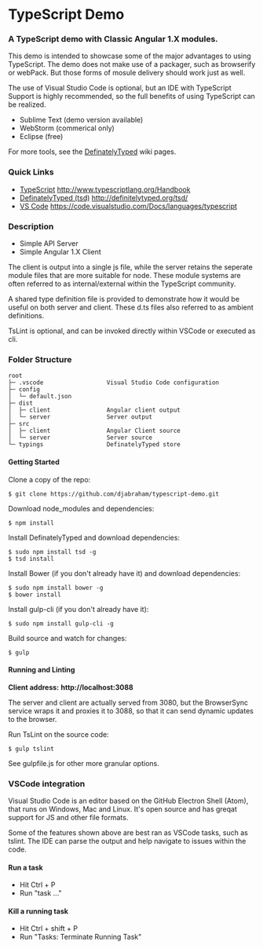 TypeScript Demo
==

### A TypeScript demo with Classic Angular 1.X modules.

This demo is intended to showcase some of the major advantages to using TypeScript.
The demo does not make use of a packager, such as browserify or webPack. But those
forms of mosule delivery should work just as well.

The use of Visual Studio Code is optional, but an IDE with TypeScript Support
is highly recommended, so the full benefits of using TypeScript can be realized.

* Sublime Text (demo version available)
* WebStorm (commerical only)
* Eclipse (free)

For more tools, see the [DefinatelyTyped](http://definitelytyped.org/directory/tools.html)
wiki pages.

### Quick Links

* [TypeScript](http://www.typescriptlang.org/Handbook) http://www.typescriptlang.org/Handbook
* [DefinatelyTyped (tsd)](http://definitelytyped.org/tsd/) http://definitelytyped.org/tsd/
* [VS Code](https://code.visualstudio.com/Docs/languages/typescript) https://code.visualstudio.com/Docs/languages/typescript

### Description

* Simple API Server
* Simple Angular 1.X Client

The client is output into a single js file, while the server retains the
seperate module files that are more suitable for node. These module systems are
often referred to as internal/external within the TypeScript community.

A shared type definition file is provided to demonstrate how it would be useful on
both server and client. These d.ts files also referred to as ambient definitions.

TsLint is optional, and can be invoked directly within VSCode or executed as cli.

### Folder Structure

    root
    ├─ .vscode                  Visual Studio Code configuration
    ├─ config
    │  └─ default.json
    ├─ dist
    │  ├─ client                Angular client output
    │  └─ server                Server output
    ├─ src
    │  ├─ client                Angular Client source
    │  └─ server                Server source
    └─ typings                  DefinatelyTyped store

#### Getting Started

Clone a copy of the repo:

```
$ git clone https://github.com/djabraham/typescript-demo.git
```

Download node_modules and dependencies:

```
$ npm install
```

Install DefinatelyTyped and download dependencies:

```
$ sudo npm install tsd -g
$ tsd install
```

Install Bower (if you don't already have it) and download dependencies:

```
$ sudo npm install bower -g
$ bower install
```

Install gulp-cli (if you don't already have it):

```
$ sudo npm install gulp-cli -g
```

Build source and watch for changes:

```
$ gulp
```
#### Running and Linting

**Client address:** **http://localhost:3088**

The server and client are actually served from 3080, but the BrowserSync service wraps
it and proxies it to 3088, so that it can send dynamic updates to the browser.

Run TsLint on the source code:

```
$ gulp tslint
```
See gulpfile.js for other more granular options.

### VSCode integration
Visual Studio Code is an editor based on the GitHub Electron Shell (Atom), that runs
on Windows, Mac and Linux. It's open source and has greqat support for JS and other
file formats.

Some of the features shown above are best ran as VSCode tasks, such as tslint.
The IDE can parse the output and help navigate to issues within the code.

#### Run a task
* Hit Ctrl + P
* Run "task ..."

#### Kill a running task
* Hit Ctrl + shift + P
* Run "Tasks: Terminate Running Task"

